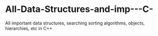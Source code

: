 # All-Data-Structures-and-imp---C-
All important data structures, searching sorting algorithms, objects, hierarchies, etc in C++
